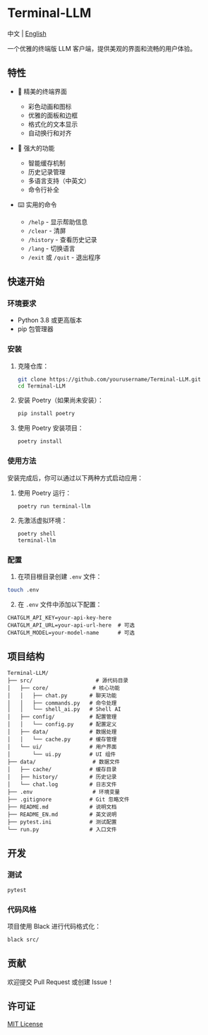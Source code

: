 # Terminal-LLM

中文 | [English](README.md)

一个优雅的终端版 LLM 客户端，提供美观的界面和流畅的用户体验。

## 特性

- 🎨 精美的终端界面
  - 彩色动画和图标
  - 优雅的面板和边框
  - 格式化的文本显示
  - 自动换行和对齐

- 🚀 强大的功能
  - 智能缓存机制
  - 历史记录管理
  - 多语言支持（中英文）
  - 命令行补全

- ⌨️ 实用的命令
  - `/help` - 显示帮助信息
  - `/clear` - 清屏
  - `/history` - 查看历史记录
  - `/lang` - 切换语言
  - `/exit` 或 `/quit` - 退出程序

## 快速开始

### 环境要求
- Python 3.8 或更高版本
- pip 包管理器

### 安装

1. 克隆仓库：
   ```bash
   git clone https://github.com/yourusername/Terminal-LLM.git
   cd Terminal-LLM
   ```

2. 安装 Poetry（如果尚未安装）：
   ```bash
   pip install poetry
   ```

3. 使用 Poetry 安装项目：
   ```bash
   poetry install
   ```

### 使用方法

安装完成后，你可以通过以下两种方式启动应用：

1. 使用 Poetry 运行：
   ```bash
   poetry run terminal-llm
   ```

2. 先激活虚拟环境：
   ```bash
   poetry shell
   terminal-llm
   ```

### 配置

1. 在项目根目录创建 `.env` 文件：
```bash
touch .env
```

2. 在 `.env` 文件中添加以下配置：
```env
CHATGLM_API_KEY=your-api-key-here
CHATGLM_API_URL=your-api-url-here  # 可选
CHATGLM_MODEL=your-model-name      # 可选
```

## 项目结构

```
Terminal-LLM/
├── src/                    # 源代码目录
│   ├── core/              # 核心功能
│   │   ├── chat.py       # 聊天功能
│   │   ├── commands.py   # 命令处理
│   │   └── shell_ai.py   # Shell AI
│   ├── config/           # 配置管理
│   │   └── config.py     # 配置定义
│   ├── data/             # 数据处理
│   │   └── cache.py      # 缓存管理
│   └── ui/               # 用户界面
│       └── ui.py         # UI 组件
├── data/                  # 数据文件
│   ├── cache/            # 缓存目录
│   ├── history/          # 历史记录
│   └── chat.log          # 日志文件
├── .env                   # 环境变量
├── .gitignore            # Git 忽略文件
├── README.md             # 说明文档
├── README_EN.md          # 英文说明
├── pytest.ini            # 测试配置
└── run.py                # 入口文件
```

## 开发

### 测试
```bash
pytest
```

### 代码风格
项目使用 Black 进行代码格式化：
```bash
black src/
```

## 贡献

欢迎提交 Pull Request 或创建 Issue！

## 许可证

[MIT License](LICENSE)
